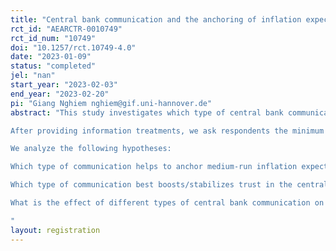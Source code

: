 ```yaml
---
title: "Central bank communication and the anchoring of inflation expectations in times of above-target inflation"
rct_id: "AEARCTR-0010749"
rct_id_num: "10749"
doi: "10.1257/rct.10749-4.0"
date: "2023-01-09"
status: "completed"
jel: "nan"
start_year: "2023-02-03"
end_year: "2023-02-20"
pi: "Giang Nghiem nghiem@gif.uni-hannover.de"
abstract: "This study investigates which type of central bank communication helps to anchor medium-run inflation expectations in the face of above-target inflation. For this purpose, we run randomized control trials on a representative sample of German consumers as follows. First, we collect socio-demographic variables, inflation and financial literacy, general knowledge and trust in the European Central Bank (the ECB), and point inflation perceptions and expectations. Then, the respondents are randomly allocated to six groups, including five treated groups and one control group, which receives no information. Each treated group receives one of the following information: (1) a text about the ECB’s inflations projection, (2) a text about the ECB’s inflation target, (3) a text about a statement of the ECB’s president, (4) a text about the ECB’s inflations projections and a statement of the ECB’s president, and (5) a text about the ECB’s inflations target and a statement of the ECB’s president. The control group does not receive any information. The treatments allow us to compare the effect of the different information (projection, target, general statement) against the control group with no information and additionally allow us to test how combining numerical information about either the target or the projection with a text emphasizing the ECB’s determination to tackle inflation affects the anchoring.
After providing information treatments, we ask respondents the minimum and the maximum values of expected inflation over different horizons (short- and medium-run) and ask them the probability on a 0-100 scale that the average inflation expectations will be higher than the mid-point between the reported minimum and maximum. These questions allow us to measure the mean and uncertainty of posterior inflation expectations. We also ask some hypothetical questions about unexpected changes in inflation expectations, trust in the ECB's ability to deliver price stability in the medium term, as well as some questions to construct a consumer sentiment index. 
We analyze the following hypotheses:
Which type of communication helps to anchor medium-run inflation expectations in the face of above-target inflation?
Which type of communication best boosts/stabilizes trust in the central bank as well as trust that the ECB can reach its inflation target? 
What is the effect of different types of central bank communication on consumer sentiment?
"
layout: registration
---
```


